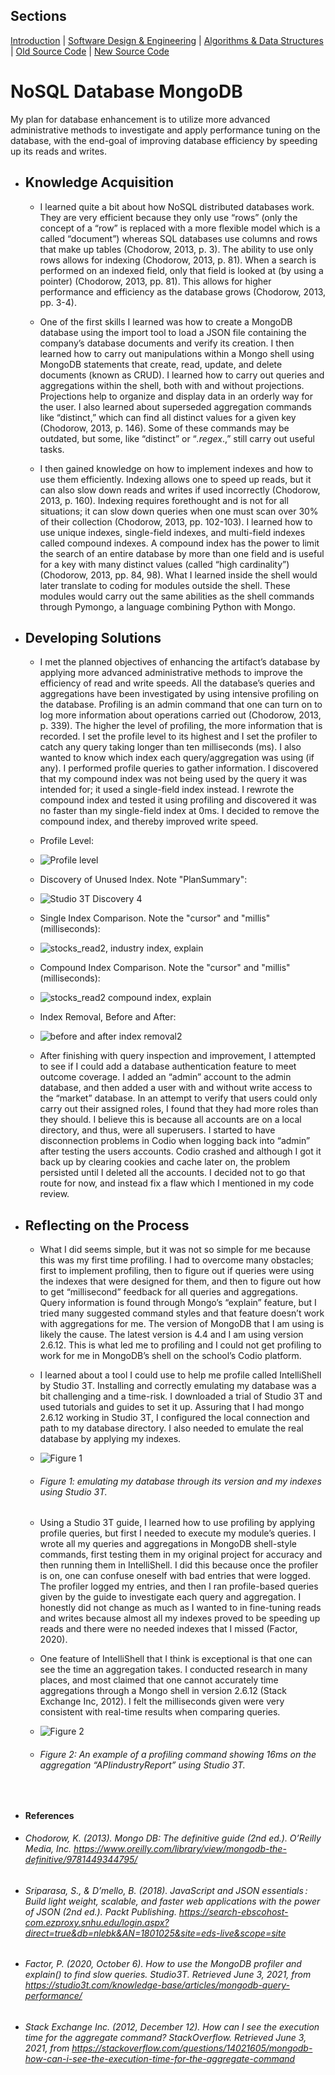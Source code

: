 ## Sections
[Introduction](https://arrioc.github.io/Introduction/) | [Software Design & Engineering](https://arrioc.github.io/Software-Design/) | [Algorithms & Data Structures](https://arrioc.github.io/Algorithms-DataStructures/) | [Old Source Code](https://github.com/Arrioc/CS340_client-server) | [New Source Code](https://github.com/Arrioc/Enhanced-Artifact)

# NoSQL Database MongoDB
My plan for database enhancement is to utilize more advanced administrative methods to investigate and apply performance tuning on the database, with the end-goal of improving database efficiency by speeding up its reads and writes.

* ## Knowledge Acquisition
  * I learned quite a bit about how NoSQL distributed databases work. They are very efficient because they only use “rows” (only the concept of a “row” is replaced with a more flexible model which is a called “document”) whereas SQL databases use columns and rows that make up tables (Chodorow, 2013, p. 3). The ability to use only rows allows for indexing (Chodorow, 2013, p. 81). When a search is performed on an indexed field, only that field is looked at (by using a pointer) (Chodorow, 2013, pp. 81). This allows for higher performance and efficiency as the database grows (Chodorow, 2013, pp. 3-4). 

  * One of the first skills I learned was how to create a MongoDB database using the import tool to load a JSON file containing the company’s database documents and verify its creation. I then learned how to carry out manipulations within a Mongo shell using MongoDB statements that create, read, update, and delete documents (known as CRUD). I learned how to carry out queries and aggregations within the shell, both with and without projections. Projections help to organize and display data in an orderly way for the user. I also learned about superseded aggregation commands like “distinct,” which can find all distinct values for a given key (Chodorow, 2013, p. 146). Some of these commands may be outdated, but some, like “distinct” or “*.regex*.,” still carry out useful tasks. 

  * I then gained knowledge on how to implement indexes and how to use them efficiently. Indexing allows one to speed up reads, but it can also slow down reads and writes if used incorrectly (Chodorow, 2013, p. 160). Indexing requires forethought and is not for all situations; it can slow down queries when one must scan over 30% of their collection (Chodorow, 2013, pp. 102-103). I learned how to use unique indexes, single-field indexes, and multi-field indexes called compound indexes. A compound index has the power to limit the search of an entire database by more than one field and is useful for a key with many distinct values (called “high cardinality”) (Chodorow, 2013, pp. 84, 98). What I learned inside the shell would later translate to coding for modules outside the shell. These modules would carry out the same abilities as the shell commands through Pymongo, a language combining Python with Mongo.

* ## Developing Solutions
  * I met the planned objectives of enhancing the artifact’s database by applying more advanced administrative methods to improve the efficiency of read and write speeds. All the database’s queries and aggregations have been investigated by using intensive profiling on the database. Profiling is an admin command that one can turn on to log more information about operations carried out (Chodorow, 2013, p. 339). The higher the level of profiling, the more information that is recorded. I set the profile level to its highest and I set the profiler to catch any query taking longer than ten milliseconds (ms). I also wanted to know which index each query/aggregation was using (if any). I performed profile queries to gather information. I discovered that my compound index was not being used by the query it was intended for; it used a single-field index instead. I rewrote the compound index and tested it using profiling and discovered it was no faster than my single-field index at 0ms. I decided to remove the compound index, and thereby improved write speed. 

  * Profile Level:
  * ![Profile level](https://user-images.githubusercontent.com/73560858/122131646-7b150480-ce07-11eb-87b9-b970dd7c3e0f.png)
  
  * Discovery of Unused Index. Note "PlanSummary":
  * ![Studio 3T Discovery 4](https://user-images.githubusercontent.com/73560858/122134800-5459cc80-ce0d-11eb-8c50-eeae05d023ba.png)
  
  * Single Index Comparison. Note the "cursor" and "millis" (milliseconds):
  * ![stocks_read2, industry index, explain](https://user-images.githubusercontent.com/73560858/122131865-d515ca00-ce07-11eb-844c-3c5b731deac3.png)

  * Compound Index Comparison. Note the "cursor" and "millis" (milliseconds):
  * ![stocks_read2 compound index, explain](https://user-images.githubusercontent.com/73560858/122131779-b1528400-ce07-11eb-844c-12eba93ef711.png)
  
  * Index Removal, Before and After:
  * ![before and after index removal2](https://user-images.githubusercontent.com/73560858/122132372-b6fc9980-ce08-11eb-8fa2-d3ea4b57502d.jpg)

  * After finishing with query inspection and improvement, I attempted to see if I could add a database authentication feature to meet outcome coverage. I added an “admin” account to the admin database, and then added a user with and without write access to the “market” database. In an attempt to verify that users could only carry out their assigned roles, I found that they had more roles than they should. I believe this is because all accounts are on a local directory, and thus, were all superusers. I started to have disconnection problems in Codio when logging back into “admin” after testing the users accounts. Codio crashed and although I got it back up by clearing cookies and cache later on, the problem persisted until I deleted all the accounts. I decided not to go that route for now, and instead fix a flaw which I mentioned in my code review.

* ## Reflecting on the Process
  * What I did seems simple, but it was not so simple for me because this was my first time profiling. I had to overcome many obstacles; first to implement profiling, then to figure out if queries were using the indexes that were designed for them, and then to figure out how to get “millisecond” feedback for all queries and aggregations. Query information is found through Mongo’s “explain” feature, but I tried many suggested command styles and that feature doesn’t work with aggregations for me. The version of MongoDB that I am using is likely the cause. The latest version is 4.4 and I am using version 2.6.12. This is what led me to profiling and I could not get profiling to work for me in MongoDB’s shell on the school’s Codio platform.

  * I learned about a tool I could use to help me profile called IntelliShell by Studio 3T. Installing and correctly emulating my database was a bit challenging and a time-risk. I downloaded a trial of Studio 3T and used tutorials and guides to set it up. Assuring that I had mongo 2.6.12 working in Studio 3T, I configured the local connection and path to my database directory. I also needed to emulate the real database by applying my indexes. 

  * ![Figure 1](https://user-images.githubusercontent.com/73560858/122121707-f1126f00-cdf9-11eb-97f9-baca29e8e0f1.png)
  * ###### Figure 1: emulating my database through its version and my indexes using Studio 3T.
  
  * Using a Studio 3T guide, I learned how to use profiling by applying profile queries, but first I needed to execute my module’s queries. I wrote all my queries and aggregations in MongoDB shell-style commands, first testing them in my original project for accuracy and then running them in IntelliShell. I did this because once the profiler is on, one can confuse oneself with bad entries that were logged. The profiler logged my entries, and then I ran profile-based queries given by the guide to investigate each query and aggregation. I honestly did not change as much as I wanted to in fine-tuning reads and writes because almost all my indexes proved to be speeding up reads and there were no needed indexes that I missed (Factor, 2020).

  * One feature of IntelliShell that I think is exceptional is that one can see the time an aggregation takes. I conducted research in many places, and most claimed that one cannot accurately time aggregations through a Mongo shell in version 2.6.12 (Stack Exchange Inc, 2012). I felt the milliseconds given were very consistent with real-time results when comparing queries.
 
  * ![Figure 2](https://user-images.githubusercontent.com/73560858/122122006-451d5380-cdfa-11eb-9022-69884cfae35d.png)
  * ###### Figure 2: An example of a profiling command showing 16ms on the aggregation “APIindustryReport” using Studio 3T.

&nbsp;
&nbsp;
&nbsp;

  * **References**
   * ###### Chodorow, K. (2013). _Mongo DB: The definitive guide_ (2nd ed.). O’Reilly Media, Inc. https://www.oreilly.com/library/view/mongodb-the-definitive/9781449344795/

   * ###### Sriparasa, S., & D’mello, B. (2018). _JavaScript and JSON essentials : Build light weight, scalable, and faster web applications with the power of JSON_ (2nd ed.). Packt Publishing. https://search-ebscohost-com.ezproxy.snhu.edu/login.aspx?direct=true&db=nlebk&AN=1801025&site=eds-live&scope=site

   * ###### Factor, P. (2020, October 6). _How to use the MongoDB profiler and explain() to find slow queries. Studio3T._ Retrieved June 3, 2021, from https://studio3t.com/knowledge-base/articles/mongodb-query-performance/

   * ###### Stack Exchange Inc. (2012, December 12). _How can I see the execution time for the aggregate command? StackOverflow._ Retrieved June 3, 2021, from https://stackoverflow.com/questions/14021605/mongodb-how-can-i-see-the-execution-time-for-the-aggregate-command


